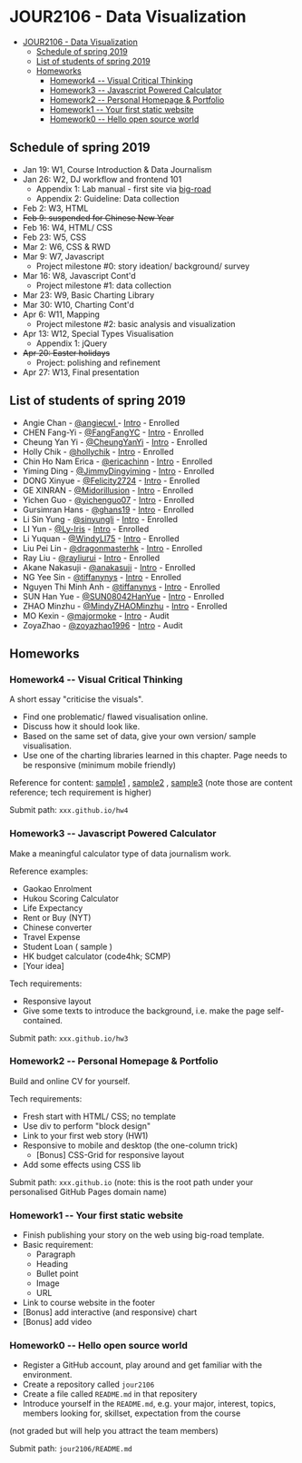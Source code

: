 # JOUR2106 - Data Visualization

<!-- TOC -->

- [JOUR2106 - Data Visualization](#jour2106---data-visualization)
    - [Schedule of spring 2019](#schedule-of-spring-2019)
    - [List of students of spring 2019](#list-of-students-of-spring-2019)
    - [Homeworks](#homeworks)
        - [Homework4 -- Visual Critical Thinking](#homework4----visual-critical-thinking)
        - [Homework3 -- Javascript Powered Calculator](#homework3----javascript-powered-calculator)
        - [Homework2 -- Personal Homepage & Portfolio](#homework2----personal-homepage--portfolio)
        - [Homework1 -- Your first static website](#homework1----your-first-static-website)
        - [Homework0 -- Hello open source world](#homework0----hello-open-source-world)

<!-- /TOC -->


## Schedule of spring 2019

- Jan 19: W1, Course Introduction & Data Journalism
- Jan 26: W2, DJ workflow and frontend 101
  - Appendix 1: Lab manual - first site via [big-road](https://github.com/hupili/big-road/)
  - Appendix 2: Guideline: Data collection
- Feb 2: W3, HTML
- ~~Feb 9: suspended for Chinese New Year~~
- Feb 16: W4, HTML/ CSS
- Feb 23: W5, CSS
- Mar 2: W6, CSS & RWD
- Mar 9: W7, Javascript
  - Project milestone #0: story ideation/ background/ survey
- Mar 16: W8, Javascript Cont'd
  - Project milestone #1: data collection
- Mar 23: W9, Basic Charting Library
- Mar 30: W10, Charting Cont'd
- Apr 6: W11, Mapping
  - Project milestone #2: basic analysis and visualization
- Apr 13: W12, Special Types Visualisation
  - Appendix 1: jQuery
- ~~Apr 20: Easter holidays~~
  - Project: polishing and refinement
- Apr 27: W13, Final presentation

## List of students of spring 2019

* Angie Chan - [@angiecwl ](https://github.com/angiecwl ) - [Intro](https://github.com/angiecwl/JOUR2106/ ) - Enrolled
* CHEN Fang-Yi - [@FangFangYC](https://github.com/FangFangYC) - [Intro](https://github.com/FangFangYC/jour2106) - Enrolled
* Cheung Yan Yi - [@CheungYanYi](https://github.com/CheungYanYi) - [Intro](https://github.com/CheungYanYi/jour2106/) - Enrolled
* Holly Chik - [@hollychik](https://github.com/hollychik) - [Intro](https://github.com/hollychik/jour2106) - Enrolled
* Chin Ho Nam Erica - [@ericachinn](https://github.com/ericachinn) - [Intro](https://github.com/ericachinn/jour2106) - Enrolled
* Yiming Ding - [@JimmyDingyiming](https://github.com/JimmyDingyiming) - [Intro](https://github.com/JimmyDingyiming/JOUR2106/) - Enrolled
* DONG Xinyue - [@Felicity2724](https://github.com/Felicity2724) - [Intro](https://github.com/Felicity2724/JOUR2106/) - Enrolled
* GE XINRAN - [@Midorillusion](https://github.com/Midorillusion) - [Intro](https://github.com/Midorillusion/JOUR2106) - Enrolled
* Yichen Guo - [@yichenguo07](https://github.com/yichenguo07) - [Intro](https://github.com/yichenguo07/404notfound/) - Enrolled
* Gursimran Hans - [@ghans19](https://github.com/ghans19) - [Intro](https://github.com/ghans19/README.md/blob/master/Intro%20pitch) - Enrolled
* Li Sin Yung - [@sinyungli](https://github.com/sinyungli) - [Intro](https://github.com/sinyungli/jour2106/) - Enrolled
* LI Yun - [@Ly-Iris](https://github.com/Ly-Iris) - [Intro](https://github.com/Ly-Iris/JOUR2106) - Enrolled
* Li Yuquan - [@WindyLI75](https://github.com/WindyLI75) - [Intro](https://github.com/WindyLI75/jour2106) - Enrolled
* Liu Pei Lin - [@dragonmasterhk](https://github.com/dragonmasterhk) - [Intro](https://github.com/dragonmasterhk/JOUR2106) - Enrolled
* Ray Liu - [@rayliurui](https://github.com/rayliurui) - [Intro](https://github.com/rayliurui/jour2106) - Enrolled
* Akane Nakasuji - [@anakasuji](https://github.com/anakasuji) - [Intro](https://github.com/anakasuji/jour2106) - Enrolled
* NG Yee Sin - [@tiffanynys](https://github.com/tiffanynys) - [Intro](https://github.com/tiffanynys/JOUR2106) - Enrolled
* Nguyen Thi Minh Anh - [@tiffanynys](https://github.com/tiffanynys) - [Intro](https://github.com/minhanhngg/jour2106/) - Enrolled
* SUN Han Yue - [@SUN08042HanYue](https://github.com/SUN08042HanYue) - [Intro](https://github.com/SUN08042HanYue/jour2106/) - Enrolled
* ZHAO Minzhu - [@MindyZHAOMinzhu](https://github.com/MindyZHAOMinzhu) - [Intro](https://github.com/MindyZHAOMinzhu/jour2106Mindy) - Enrolled
* MO Kexin - [@majormoke](https://github.com/majormoke) - [Intro](https://github.com/majormoke/jour2016) - Audit
* ZoyaZhao - [@zoyazhao1996](https://github.com/zoyazhao1996) - [Intro](https://github.com/zoyazhao1996/2106/) - Audit

## Homeworks

### Homework4 -- Visual Critical Thinking

A short essay "criticise the visuals".

* Find one problematic/ flawed visualisation online.
* Discuss how it should look like.
* Based on the same set of data, give your own version/ sample visualisation.
* Use one of the charting libraries learned in this chapter.
Page needs to be responsive (minimum mobile friendly)

Reference for content: [sample1](https://juliannawqy.github.io/homework1/) , [sample2](https://roselol.github.io/homework1/) , [sample3](https://gloriasong.github.io/homework1/) (note those are content reference; tech requirement is higher)

Submit path: `xxx.github.io/hw4`

### Homework3 -- Javascript Powered Calculator 

Make a meaningful calculator type of data journalism work.

Reference examples:

* Gaokao Enrolment
* Hukou Scoring Calculator
* Life Expectancy
* Rent or Buy (NYT)
* Chinese converter
* Travel Expense
* Student Loan ( sample )
* HK budget calculator (code4hk; SCMP)
* [Your idea]

Tech requirements:

* Responsive layout
* Give some texts to introduce the background, i.e. make the page self-contained.

Submit path: `xxx.github.io/hw3`

### Homework2 -- Personal Homepage & Portfolio

Build and online CV for yourself. 

Tech requirements:

* Fresh start with HTML/ CSS; no template
* Use div to perform "block design"
* Link to your first web story (HW1)
* Responsive to mobile and desktop (the one-column trick)
  * [Bonus] CSS-Grid for responsive layout
* Add some effects using CSS lib

Submit path: `xxx.github.io` (note: this is the root path under your personalised GitHub Pages domain name)

### Homework1 -- Your first static website

* Finish publishing your story on the web using big-road template.
* Basic requirement:
  *  Paragraph
  * Heading
  * Bullet point
  * Image
  * URL
* Link to course website in the footer
* [Bonus] add interactive (and responsive) chart
* [Bonus] add video

### Homework0 -- Hello open source world

* Register a GitHub account, play around and get familiar with the environment.
* Create a repository called `jour2106`
* Create a file called `README.md` in that repositery
* Introduce yourself in the `README.md`, e.g. your major, interest, topics, members looking for, skillset, expectation from the course

(not graded but will help you attract the team members)

Submit path: `jour2106/README.md`
